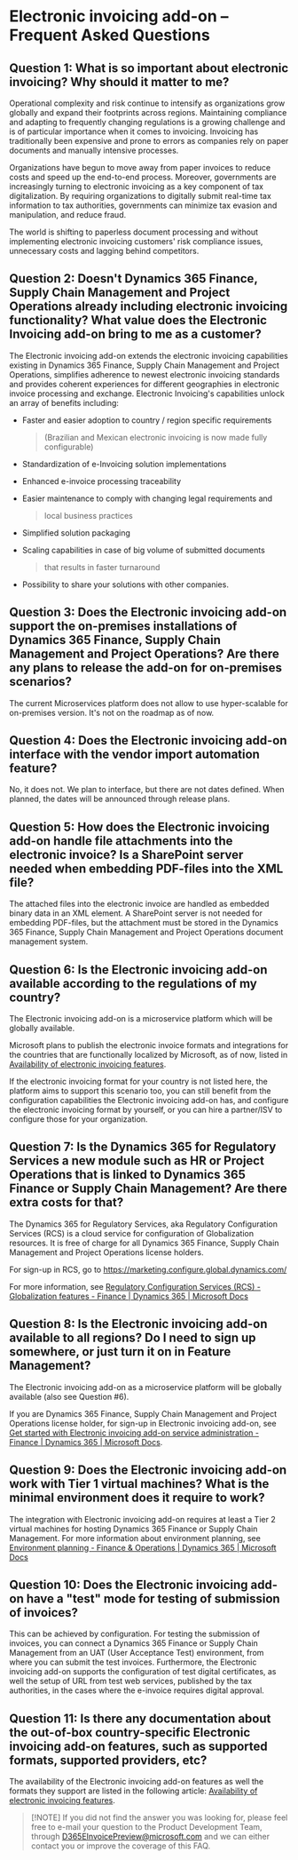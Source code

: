 # Electronic invoicing add-on – Frequent Asked Questions

## 

## Question 1: What is so important about electronic invoicing? Why should it matter to me?

Operational complexity and risk continue to intensify as organizations
grow globally and expand their footprints across regions. Maintaining
compliance and adapting to frequently changing regulations is a growing
challenge and is of particular importance when it comes to invoicing.
Invoicing has traditionally been expensive and prone to errors as
companies rely on paper documents and manually intensive processes.  

Organizations have begun to move away from paper invoices to reduce
costs and speed up the end-to-end process. Moreover, governments are
increasingly turning to electronic invoicing as a key component of tax
digitalization. By requiring organizations to digitally submit real-time
tax information to tax authorities, governments can minimize tax evasion
and manipulation, and reduce fraud. 

The world is shifting to paperless document processing and without
implementing electronic invoicing customers' risk compliance issues,
unnecessary costs and lagging behind competitors. 

## Question 2: Doesn't Dynamics 365 Finance, Supply Chain Management and Project Operations already including electronic invoicing functionality? What value does the Electronic Invoicing add-on bring to me as a customer? 

The Electronic invoicing add-on extends the electronic invoicing
capabilities existing in Dynamics 365 Finance, Supply Chain Management
and Project Operations, simplifies adherence to newest electronic
invoicing standards and provides coherent experiences for different
geographies in electronic invoice processing and exchange. Electronic
Invoicing's capabilities unlock an array of benefits including: 

-   Faster and easier adoption to country / region specific requirements
    > (Brazilian and Mexican electronic invoicing is now made fully
    > configurable) 

<!-- -->

-   Standardization of e-Invoicing solution implementations  

-   Enhanced e-invoice processing traceability  

-   Easier maintenance to comply with changing legal requirements and
    > local business practices 

-   Simplified solution packaging

-   Scaling capabilities in case of big volume of submitted documents
    > that results in faster turnaround

-   Possibility to share your solutions with other companies.

## Question 3: Does the Electronic invoicing add-on support the on-premises installations of Dynamics 365 Finance, Supply Chain Management and Project Operations? Are there any plans to release the add-on for on-premises scenarios?

The current Microservices platform does not allow to use hyper-scalable
for on-premises version. It's not on the roadmap as of now.

## Question 4: Does the Electronic invoicing add-on interface with the vendor import automation feature?

No, it does not. We plan to interface, but there are not dates defined.
When planned, the dates will be announced through release plans.

## Question 5: How does the Electronic invoicing add-on handle file attachments into the electronic invoice? Is a SharePoint server needed when embedding PDF-files into the XML file?

The attached files into the electronic invoice are handled as embedded
binary data in an XML element. A SharePoint server is not needed for
embedding PDF-files, but the attachment must be stored in the Dynamics
365 Finance, Supply Chain Management and Project Operations document
management system.

## Question 6: Is the Electronic invoicing add-on available according to the regulations of my country?

The Electronic invoicing add-on is a microservice platform which will be
globally available.

Microsoft plans to publish the electronic invoice formats and
integrations for the countries that are functionally localized by
Microsoft, as of now, listed in [Availability of electronic invoicing
features](https://docs.microsoft.com/en-us/dynamics365/finance/localizations/e-invoicing-configuration-rcs#availability-of-electronic-invoicing-features).

If the electronic invoicing format for your country is not listed here,
the platform aims to support this scenario too, you can still benefit
from the configuration capabilities the Electronic invoicing add-on has,
and configure the electronic invoicing format by yourself, or you can
hire a partner/ISV to configure those for your organization.

## Question 7: Is the Dynamics 365 for Regulatory Services a new module such as HR or Project Operations that is linked to Dynamics 365 Finance or Supply Chain Management? Are there extra costs for that?

The Dynamics 365 for Regulatory Services, aka Regulatory Configuration
Services (RCS) is a cloud service for configuration of Globalization
resources. It is free of charge for all Dynamics 365 Finance, Supply
Chain Management and Project Operations license holders.

For sign-up in RCS, go to
<https://marketing.configure.global.dynamics.com/>

For more information, see [Regulatory Configuration Services (RCS) -
Globalization features - Finance | Dynamics 365 | Microsoft
Docs](https://docs.microsoft.com/en-us/dynamics365/finance/localizations/rcs-globalization-feature)

## Question 8: Is the Electronic invoicing add-on available to all regions? Do I need to sign up somewhere, or just turn it on in Feature Management?

The Electronic invoicing add-on as a microservice platform will be
globally available (also see Question \#6).

If you are Dynamics 365 Finance, Supply Chain Management and Project Operations license holder, for sign-up in Electronic invoicing add-on, see [Get started with
Electronic invoicing add-on service administration - Finance | Dynamics
365 | Microsoft
Docs](https://docs.microsoft.com/en-us/dynamics365/finance/localizations/e-invoicing-get-started-service-administration).

## Question 9: Does the Electronic invoicing add-on work with Tier 1 virtual machines? What is the minimal environment does it require to work?

The integration with Electronic invoicing add-on requires at least a
Tier 2 virtual machines for hosting Dynamics 365 Finance or Supply Chain
Management. For more information about environment planning, see
[Environment planning - Finance & Operations | Dynamics 365 | Microsoft
Docs](https://docs.microsoft.com/en-us/dynamics365/fin-ops-core/fin-ops/imp-lifecycle/environment-planning)

## Question 10: Does the Electronic invoicing add-on have a "test" mode for testing of submission of invoices?

This can be achieved by configuration. For testing the submission of
invoices, you can connect a Dynamics 365 Finance or Supply Chain
Management from an UAT (User Acceptance Test) environment, from where
you can submit the test invoices. Furthermore, the Electronic invoicing
add-on supports the configuration of test digital certificates, as well
the setup of URL from test web services, published by the tax
authorities, in the cases where the e-invoice requires digital approval.

## Question 11: Is there any documentation about the out-of-box country-specific Electronic invoicing add-on features, such as supported formats, supported providers, etc?

The availability of the Electronic invoicing add-on features as well the
formats they support are listed in the following article: [Availability
of electronic invoicing
features](https://docs.microsoft.com/en-us/dynamics365/finance/localizations/e-invoicing-configuration-rcs#availability-of-electronic-invoicing-features).

> [!NOTE] If you did not find the answer you was looking for, please feel free to
> e-mail your question to the Product Development Team, through <D365EInvoicePreview@microsoft.com> and we can either
> contact you or improve the coverage of this FAQ.
